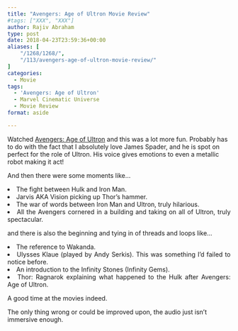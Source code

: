 ```yaml
---
title: "Avengers: Age of Ultron Movie Review"
#tags: ["XXX", "XXX"]
author: Rajiv Abraham
type: post
date: 2018-04-23T23:59:36+00:00
aliases: [
    "/1268/1268/",
    "/113/avengers-age-of-ultron-movie-review/"
]
categories:
  - Movie
tags:
  - 'Avengers: Age of Ultron'
  - Marvel Cinematic Universe
  - Movie Review
format: aside

---
```

Watched <a href="https://www.imdb.com/title/tt2395427/" target="_blank" rel="noopener">Avengers: Age of Ultron</a> and this was a lot more fun. Probably has to do with the fact that I absolutely love James Spader, and he is spot on perfect for the role of Ultron. His voice gives emotions to even a metallic robot making it act!

And then there were some moments like&#8230;

<li style="text-align: justify;">
  The fight between Hulk and Iron Man.
</li>
<li style="text-align: justify;">
  Jarvis AKA Vision picking up Thor&#8217;s hammer.
</li>
<li style="text-align: justify;">
  The war of words between Iron Man and Ultron, truly hilarious.
</li>
<li style="text-align: justify;">
  All the Avengers cornered in a building and taking on all of Ultron, truly spectacular.
</li>

and there is also the beginning and tying in of threads and loops like&#8230;

<li style="text-align: justify;">
  The reference to Wakanda.
</li>
<li style="text-align: justify;">
  Ulysses Klaue (played by Andy Serkis). This was something I&#8217;d failed to notice before.
</li>
<li style="text-align: justify;">
  An introduction to the Infinity Stones (Infinity Gems).
</li>
<li style="text-align: justify;">
  Thor: Ragnarok explaining what happened to the Hulk after Avengers: Age of Ultron.
</li>

A good time at the movies indeed.

The only thing wrong or could be improved upon, the audio just isn&#8217;t immersive enough.